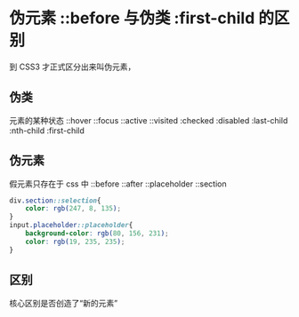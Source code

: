 # 伪元素 ::before 与伪类 :first-child 的区别

到 CSS3 才正式区分出来叫伪元素，


## 伪类
元素的某种状态
::hover
::focus
::active
::visited
:checked
:disabled
:last-child
:nth-child
:first-child

## 伪元素
假元素只存在于 css 中
::before
::after
::placeholder
::section

```css
div.section::selection{
    color: rgb(247, 8, 135);
}
input.placeholder::placeholder{
    background-color: rgb(80, 156, 231);
    color: rgb(19, 235, 235);
}

```

## 区别
核心区别是否创造了“新的元素”